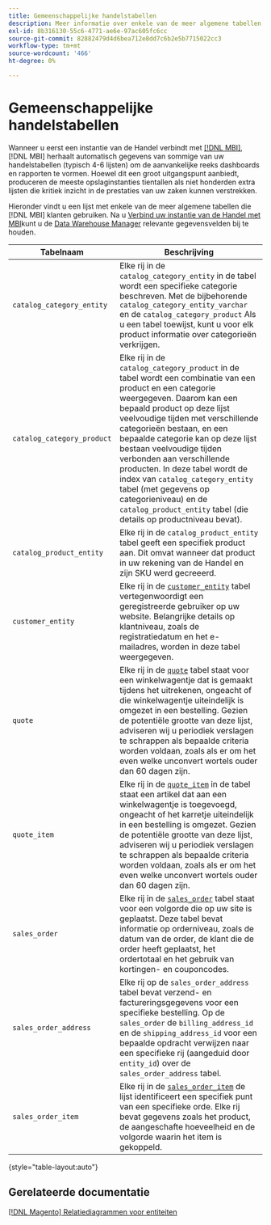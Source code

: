 ```yaml
---
title: Gemeenschappelijke handelstabellen
description: Meer informatie over enkele van de meer algemene tabellen die [!DNL MBI] klanten gebruiken.
exl-id: 8b316130-55c6-4771-ae6e-97ac605fc6cc
source-git-commit: 82882479d4d6bea712e8dd7c6b2e5b7715022cc3
workflow-type: tm+mt
source-wordcount: '466'
ht-degree: 0%

---
```


# Gemeenschappelijke handelstabellen

Wanneer u eerst een instantie van de Handel verbindt met [[!DNL MBI]](../importing-data/integrations/magento.md), [!DNL MBI] herhaalt automatisch gegevens van sommige van uw handelstabellen (typisch 4-6 lijsten) om de aanvankelijke reeks dashboards en rapporten te vormen. Hoewel dit een groot uitgangspunt aanbiedt, produceren de meeste opslaginstanties tientallen als niet honderden extra lijsten die kritiek inzicht in de prestaties van uw zaken kunnen verstrekken.

Hieronder vindt u een lijst met enkele van de meer algemene tabellen die [!DNL MBI] klanten gebruiken. Na u [Verbind uw instantie van de Handel met MBI](../../data-analyst/importing-data/integrations/magento.md)kunt u de [Data Warehouse Manager](../../data-analyst/data-warehouse-mgr/tour-dwm.md) relevante gegevensvelden bij te houden.

| Tabelnaam | Beschrijving |
|---|---|
| `catalog_category_entity` | Elke rij in de `catalog_category_entity` in de tabel wordt een specifieke categorie beschreven. Met de bijbehorende `catalog_category_entity_varchar` en de `catalog_category_product` Als u een tabel toewijst, kunt u voor elk product informatie over categorieën verkrijgen. |
| `catalog_category_product` | Elke rij in de `catalog_category_product` in de tabel wordt een combinatie van een product en een categorie weergegeven. Daarom kan een bepaald product op deze lijst veelvoudige tijden met verschillende categorieën bestaan, en een bepaalde categorie kan op deze lijst bestaan veelvoudige tijden verbonden aan verschillende producten. In deze tabel wordt de index van `catalog_category_entity` tabel (met gegevens op categorieniveau) en de `catalog_product_entity` tabel (die details op productniveau bevat). |
| `catalog_product_entity` | Elke rij in de `catalog_product_entity` tabel geeft een specifiek product aan. Dit omvat wanneer dat product in uw rekening van de Handel en zijn SKU werd gecreeerd. |
| `customer_entity` | Elke rij in de [`customer_entity`](../data-warehouse-mgr/cust-ent-table.md) tabel vertegenwoordigt een geregistreerde gebruiker op uw website. Belangrijke details op klantniveau, zoals de registratiedatum en het e-mailadres, worden in deze tabel weergegeven. |
| `quote` | Elke rij in de [`quote`](../data-warehouse-mgr/sales-flat-quote-table.md) tabel staat voor een winkelwagentje dat is gemaakt tijdens het uitrekenen, ongeacht of die winkelwagentje uiteindelijk is omgezet in een bestelling. Gezien de potentiële grootte van deze lijst, adviseren wij u periodiek verslagen te schrappen als bepaalde criteria worden voldaan, zoals als er om het even welke unconvert wortels ouder dan 60 dagen zijn. |
| `quote_item` | Elke rij in de [`quote_item`](../data-warehouse-mgr/sales-flat-quote-item-table.md) in de tabel staat een artikel dat aan een winkelwagentje is toegevoegd, ongeacht of het karretje uiteindelijk in een bestelling is omgezet. Gezien de potentiële grootte van deze lijst, adviseren wij u periodiek verslagen te schrappen als bepaalde criteria worden voldaan, zoals als er om het even welke unconvert wortels ouder dan 60 dagen zijn. |
| `sales_order` | Elke rij in de [`sales_order`](../data-warehouse-mgr/sales-flat-order-table.md) tabel staat voor een volgorde die op uw site is geplaatst. Deze tabel bevat informatie op orderniveau, zoals de datum van de order, de klant die de order heeft geplaatst, het ordertotaal en het gebruik van kortingen- en couponcodes. |
| `sales_order_address` | Elke rij op de `sales_order_address` tabel bevat verzend- en factureringsgegevens voor een specifieke bestelling. Op de `sales_order` de `billing_address_id` en de `shipping_address_id` voor een bepaalde opdracht verwijzen naar een specifieke rij (aangeduid door `entity_id`) over de `sales_order_address` tabel. |
| `sales_order_item` | Elke rij in de [`sales_order_item`](../data-warehouse-mgr/sales-flat-quote-item-table.md) de lijst identificeert een specifiek punt van een specifieke orde. Elke rij bevat gegevens zoals het product, de aangeschafte hoeveelheid en de volgorde waarin het item is gekoppeld. |

{style=&quot;table-layout:auto&quot;}

## Gerelateerde documentatie

[[!DNL Magento] Relatiediagrammen voor entiteiten](../data-warehouse-mgr/entity-rel-diag.md)
